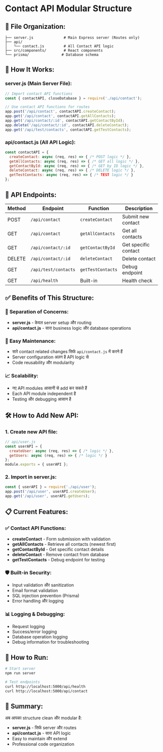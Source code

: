 # Contact API Modular Structure

## 📁 **File Organization:**

```
├── server.js              # Main Express server (Routes only)
├── api/
│   └── contact.js         # All Contact API logic
├── src/components/        # React components
└── prisma/               # Database schema
```

## 🔧 **How It Works:**

### **server.js** (Main Server File):
```javascript
// Import contact API functions
const { contactAPI, closeDatabase } = require('./api/contact');

// Use contact API functions for routes
app.post('/api/contact', contactAPI.createContact);
app.get('/api/contact', contactAPI.getAllContacts);
app.get('/api/contact/:id', contactAPI.getContactById);
app.delete('/api/contact/:id', contactAPI.deleteContact);
app.get('/api/test/contacts', contactAPI.getTestContacts);
```

### **api/contact.js** (All API Logic):
```javascript
const contactAPI = {
  createContact: async (req, res) => { /* POST logic */ },
  getAllContacts: async (req, res) => { /* GET all logic */ },
  getContactById: async (req, res) => { /* GET by ID logic */ },
  deleteContact: async (req, res) => { /* DELETE logic */ },
  getTestContacts: async (req, res) => { /* TEST logic */ }
};
```

## 🚀 **API Endpoints:**

| Method | Endpoint | Function | Description |
|--------|----------|----------|-------------|
| POST | `/api/contact` | `createContact` | Submit new contact |
| GET | `/api/contact` | `getAllContacts` | Get all contacts |
| GET | `/api/contact/:id` | `getContactById` | Get specific contact |
| DELETE | `/api/contact/:id` | `deleteContact` | Delete contact |
| GET | `/api/test/contacts` | `getTestContacts` | Debug endpoint |
| GET | `/api/health` | Built-in | Health check |

## ✅ **Benefits of This Structure:**

### 🎯 **Separation of Concerns:**
- **server.js** - केवल server setup और routing
- **api/contact.js** - सारा business logic और database operations

### 🔄 **Easy Maintenance:**
- सारे contact related changes सिर्फ `api/contact.js` में करने हैं
- Server configuration अलग है API logic से
- Code reusability और modularity

### 📈 **Scalability:**
- नए API modules आसानी से add कर सकते हैं
- Each API module independent है
- Testing और debugging आसान है

## 🛠️ **How to Add New API:**

### 1. **Create new API file:**
```javascript
// api/user.js
const userAPI = {
  createUser: async (req, res) => { /* logic */ },
  getUsers: async (req, res) => { /* logic */ }
};
module.exports = { userAPI };
```

### 2. **Import in server.js:**
```javascript
const { userAPI } = require('./api/user');
app.post('/api/user', userAPI.createUser);
app.get('/api/user', userAPI.getUsers);
```

## 📋 **Current Features:**

### ✅ **Contact API Functions:**
- **createContact** - Form submission with validation
- **getAllContacts** - Retrieve all contacts (newest first)
- **getContactById** - Get specific contact details
- **deleteContact** - Remove contact from database
- **getTestContacts** - Debug endpoint for testing

### 🛡️ **Built-in Security:**
- Input validation और sanitization
- Email format validation
- SQL injection prevention (Prisma)
- Error handling और logging

### 📊 **Logging & Debugging:**
- Request logging
- Success/error logging
- Database operation logging
- Debug information for troubleshooting

## 🚀 **How to Run:**

```bash
# Start server
npm run server

# Test endpoints
curl http://localhost:5000/api/health
curl http://localhost:5000/api/contact
```

## 🎯 **Summary:**

अब आपका structure clean और modular है:
- **server.js** - सिर्फ server और routes
- **api/contact.js** - सारा API logic
- Easy to maintain और extend
- Professional code organization